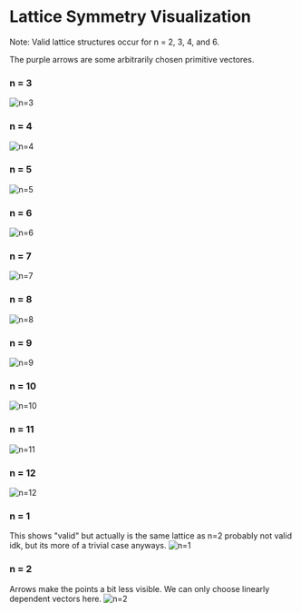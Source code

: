 # Lattice Symmetry Visualization

Note: Valid lattice structures occur for n = 2, 3, 4, and 6.

The purple arrows are some arbitrarily chosen primitive vectores.

### n = 3
![n=3](project-docs/screen_n=3.png)

### n = 4
![n=4](project-docs/screen_n=4.png)

### n = 5
![n=5](project-docs/screen_n=5.png)

### n = 6
![n=6](project-docs/screen_n=6.png)

### n = 7
![n=7](project-docs/screen_n=7.png)

### n = 8
![n=8](project-docs/screen_n=8.png)

### n = 9
![n=9](project-docs/screen_n=9.png)

### n = 10
![n=10](project-docs/screen_n=10.png)

### n = 11
![n=11](project-docs/screen_n=11.png)

### n = 12
![n=12](project-docs/screen_n=12.png)

### n = 1
This shows "valid" but actually is the same lattice as n=2 probably not valid idk, but its more of a trivial case anyways.
![n=1](project-docs/screen_n=1.png)

### n = 2
Arrows make the points a bit less visible. We can only choose linearly dependent vectors here.
![n=2](project-docs/screen_n=2.png)

